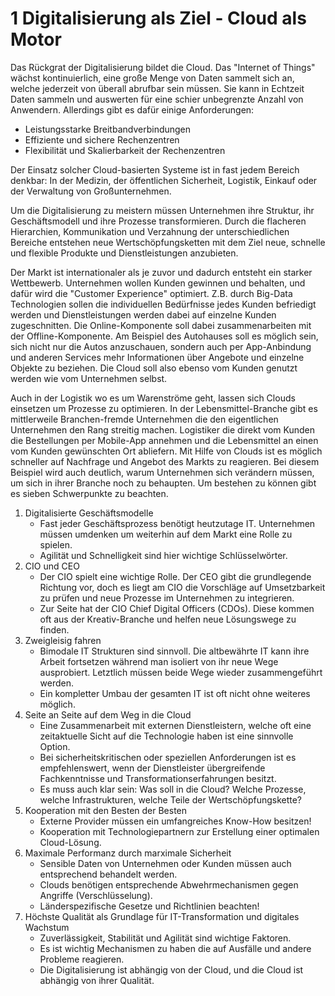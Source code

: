 # 1 Digitalisierung als Ziel - Cloud als Motor

Das Rückgrat der Digitalisierung bildet die Cloud. Das "Internet of Things" wächst kontinuierlich, eine große Menge von Daten sammelt sich an, welche jederzeit von überall abrufbar sein müssen. Sie kann in Echtzeit Daten sammeln und auswerten für eine schier unbegrenzte Anzahl von Anwendern. Allerdings gibt es dafür einige Anforderungen:

* Leistungsstarke Breitbandverbindungen
* Effiziente und sichere Rechenzentren
* Flexibilität und Skalierbarkeit der Rechenzentren

Der Einsatz solcher Cloud-basierten Systeme ist in fast jedem Bereich denkbar: In der Medizin, der öffentlichen Sicherheit, Logistik, Einkauf oder der Verwaltung von Großunternehmen.

Um die Digitalisierung zu meistern müssen Unternehmen ihre Struktur, ihr Geschäftsmodell und ihre Prozesse transformieren. Durch die flacheren Hierarchien, Kommunikation und Verzahnung der unterschiedlichen Bereiche entstehen neue Wertschöpfungsketten mit dem Ziel neue, schnelle und flexible Produkte und Dienstleistungen anzubieten.

Der Markt ist internationaler als je zuvor und dadurch entsteht ein starker Wettbewerb. Unternehmen wollen Kunden gewinnen und behalten, und dafür wird die "Customer Experience" optimiert. Z.B. durch Big-Data Technologien sollen die individuellen Bedürfnisse jedes Kunden befriedigt werden und Dienstleistungen werden dabei auf einzelne Kunden zugeschnitten. Die Online-Komponente soll dabei zusammenarbeiten mit der Offline-Komponente. Am Beispiel des Autohauses soll es möglich sein, sich nicht nur die Autos anzuschauen, sondern auch per App-Anbindung und anderen Services mehr Informationen über Angebote und einzelne Objekte zu beziehen. Die Cloud soll also ebenso vom Kunden genutzt werden wie vom Unternehmen selbst.

Auch in der Logistik wo es um Warenströme geht, lassen sich Clouds einsetzen um Prozesse zu optimieren. In der Lebensmittel-Branche gibt es mittlerweile Branchen-fremde Unternehmen die den eigentlichen Unternehmen den Rang streitig machen. Logistiker die direkt vom Kunden die Bestellungen per Mobile-App annehmen und die Lebensmittel an einen vom Kunden gewünschten Ort abliefern. Mit Hilfe von Clouds ist es möglich schneller auf Nachfrage und Angebot des Markts zu reagieren. Bei diesem Beispiel wird auch deutlich, warum Unternehmen sich verändern müssen, um sich in ihrer Branche noch zu behaupten. Um bestehen zu können gibt es sieben Schwerpunkte zu beachten.

1. Digitalisierte Geschäftsmodelle
   * Fast jeder Geschäftsprozess benötigt heutzutage IT. Unternehmen müssen umdenken um weiterhin auf dem Markt eine Rolle zu spielen.
   * Agilität und Schnelligkeit sind hier wichtige Schlüsselwörter.
2. CIO und CEO
   * Der CIO spielt eine wichtige Rolle. Der CEO gibt die grundlegende Richtung vor, doch es liegt am CIO die Vorschläge auf Umsetzbarkeit zu prüfen und neue Prozesse im Unternehmen zu integrieren.
   * Zur Seite hat der CIO Chief Digital Officers \(CDOs\). Diese kommen oft aus der Kreativ-Branche und helfen neue Lösungswege zu finden.
3. Zweigleisig fahren
   * Bimodale IT Strukturen sind sinnvoll. Die altbewährte IT kann ihre Arbeit fortsetzen während man isoliert von ihr neue Wege ausprobiert. Letztlich müssen beide Wege wieder zusammengeführt werden.
   * Ein kompletter Umbau der gesamten IT ist oft nicht ohne weiteres möglich.
4. Seite an Seite auf dem Weg in die Cloud
   * Eine Zusammenarbeit mit externen Dienstleistern, welche oft eine zeitaktuelle Sicht auf die Technologie haben ist eine sinnvolle Option.
   * Bei sicherheitskritischen oder speziellen Anforderungen ist es empfehlenswert, wenn der Dienstleister übergreifende Fachkenntnisse und Transformationserfahrungen besitzt.
   * Es muss auch klar sein: Was soll in die Cloud? Welche Prozesse, welche Infrastrukturen, welche Teile der Wertschöpfungskette?
5. Kooperation mit den Besten der Besten
   * Externe Provider müssen ein umfangreiches Know-How besitzen!
   * Kooperation mit Technologiepartnern zur Erstellung einer optimalen Cloud-Lösung.
6. Maximale Performanz durch marximale Sicherheit
   * Sensible Daten von Unternehmen oder Kunden müssen auch entsprechend behandelt werden.
   * Clouds benötigen entsprechende Abwehrmechanismen gegen Angriffe \(Verschlüsselung\).
   * Länderspezifische Gesetze und Richtlinien beachten!
7. Höchste Qualität als Grundlage für IT-Transformation und digitales Wachstum
   * Zuverlässigkeit, Stabilität und Agilität sind wichtige Faktoren.
   * Es ist wichtig Mechanismen zu haben die auf Ausfälle und andere Probleme reagieren.
   * Die Digitalisierung ist abhängig von der Cloud, und die Cloud ist abhängig von ihrer Qualität.



